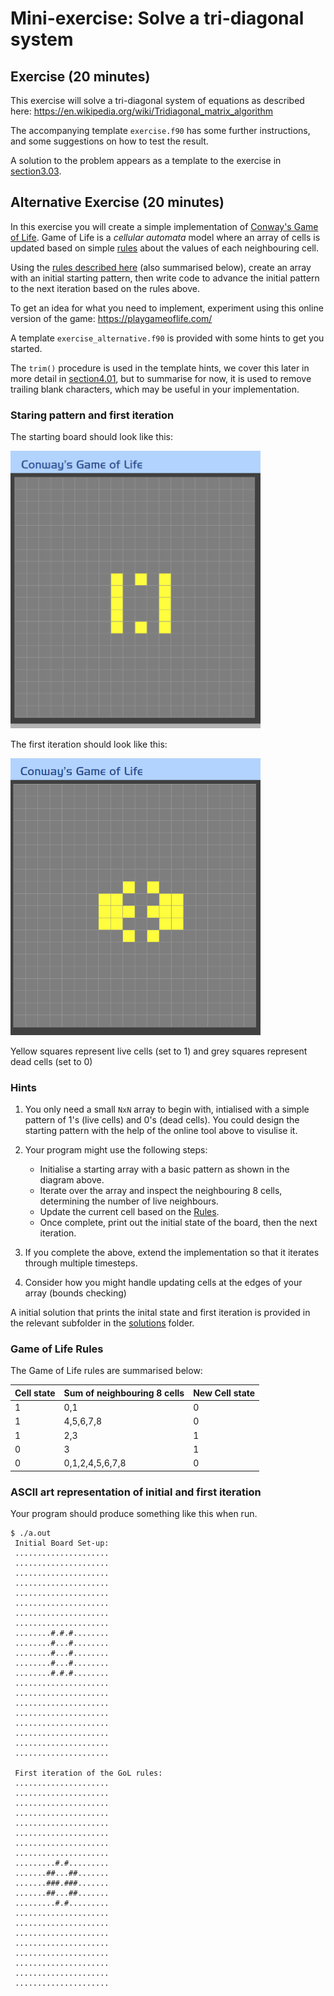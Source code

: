 # Mini-exercise: Solve a tri-diagonal system

## Exercise (20 minutes)

This exercise will solve a tri-diagonal system of equations as described
here: https://en.wikipedia.org/wiki/Tridiagonal_matrix_algorithm

The accompanying template `exercise.f90` has some further instructions,
and some suggestions on how to test the result.

A solution to the problem appears as a template to the exercise in
[section3.03](../section3.03/exercise.f90).


## Alternative Exercise (20 minutes)

In this exercise you will create a simple implementation of 
[Conway's Game of Life](https://en.wikipedia.org/wiki/Conway%27s_Game_of_Life). 
Game of Life is a _cellular automata_ model where an array of cells is updated
based on simple [rules](https://en.wikipedia.org/wiki/Conway%27s_Game_of_Life#Rules) 
about the values of each neighbouring cell. 

Using the [rules described here](https://en.wikipedia.org/wiki/Conway%27s_Game_of_Life#Rules) (also summarised below), create an array with an initial starting pattern, then
write code to advance the initial pattern to the next iteration based on the rules above.

To get an idea for what you need to implement, experiment using this online version of
the game: https://playgameoflife.com/

A template `exercise_alternative.f90` is provided with some hints to get you started.

The `trim()` procedure is used in the template hints, we cover this later in more detail in [section4.01](../section4.01), but to summarise for now, it is used to remove trailing blank
characters, which may be useful in your implementation.

### Staring pattern and first iteration

The starting board should look like this:

<img src="../img/initial_gol.png" width="400">

The first iteration should look like this:

<img src="../img/gen1_gol.png" width="400">

Yellow squares represent live cells (set to 1) and grey squares represent 
dead cells (set to 0)

### Hints

1. You only need a small `NxN` array to begin with, intialised with a simple pattern of 
 1's (live cells) and 0's (dead cells). You could design the starting pattern
 with the help of the online tool above to visulise it.

1. Your program might use the following steps:

   - Initialise a starting array with a basic pattern as shown in the diagram above.
   - Iterate over the array and inspect the neighbouring 8 cells, 
   determining the number of live neighbours.
   - Update the current cell based on the [Rules](https://en.wikipedia.org/wiki/Conway%27s_Game_of_Life#Rules).
   - Once complete, print out the initial state of the board, then the next iteration.

1. If you complete the above, extend the implementation so that it iterates through multiple 
timesteps.

1. Consider how you might handle updating cells at the edges of your array (bounds checking)

A initial solution that prints the inital state and first iteration is provided in the relevant subfolder in the [solutions](../solutions/section2.04-1/solution_gameoflife.f90) folder.

### Game of Life Rules

The Game of Life rules are summarised below:

| Cell state   | Sum of neighbouring 8 cells     | New Cell state |
| ------------ | ------------------------------- | -------------- |
| 1            | 0,1                             | 0              |
| 1            | 4,5,6,7,8                       | 0              |
| 1            | 2,3                             | 1              |
| 0            | 3                               | 1              |
| 0            | 0,1,2,4,5,6,7,8                 | 0              |


### ASCII art representation of initial and first iteration

Your program should produce something like this when run.

```
$ ./a.out 
 Initial Board Set-up:
 .....................
 .....................
 .....................
 .....................
 .....................
 .....................
 .....................
 .....................
 ........#.#.#........
 ........#...#........
 ........#...#........
 ........#...#........
 ........#.#.#........
 .....................
 .....................
 .....................
 .....................
 .....................
 .....................
 .....................
 .....................
 
 First iteration of the GoL rules:
 .....................
 .....................
 .....................
 .....................
 .....................
 .....................
 .....................
 .....................
 .........#.#.........
 .......##...##.......
 .......###.###.......
 .......##...##.......
 .........#.#.........
 .....................
 .....................
 .....................
 .....................
 .....................
 .....................
 .....................
 .....................
 ```